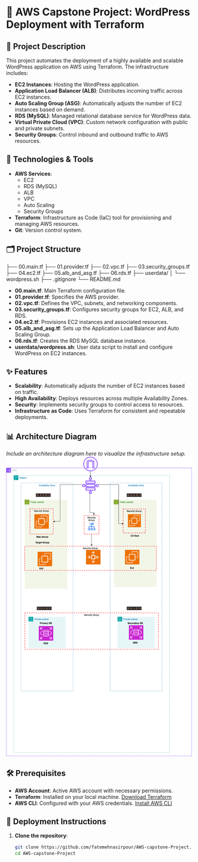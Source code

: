 # 🚀 AWS Capstone Project: WordPress Deployment with Terraform

## 📘 Project Description

This project automates the deployment of a highly available and scalable WordPress application on AWS using Terraform. The infrastructure includes:

- **EC2 Instances**: Hosting the WordPress application.
- **Application Load Balancer (ALB)**: Distributes incoming traffic across EC2 instances.
- **Auto Scaling Group (ASG)**: Automatically adjusts the number of EC2 instances based on demand.
- **RDS (MySQL)**: Managed relational database service for WordPress data.
- **Virtual Private Cloud (VPC)**: Custom network configuration with public and private subnets.
- **Security Groups**: Control inbound and outbound traffic to AWS resources.

## 🧰 Technologies & Tools

- **AWS Services**:
  - EC2
  - RDS (MySQL)
  - ALB
  - VPC
  - Auto Scaling
  - Security Groups
- **Terraform**: Infrastructure as Code (IaC) tool for provisioning and managing AWS resources.
- **Git**: Version control system.

## 🗂️ Project Structure
├── 00.main.tf
├── 01.provider.tf
├── 02.vpc.tf
├── 03.security_groups.tf
├── 04.ec2.tf
├── 05.alb_and_asg.tf
├── 06.rds.tf
├── userdata/
│ └── wordpress.sh
├── .gitignore
└── README.md
- **00.main.tf**: Main Terraform configuration file.
- **01.provider.tf**: Specifies the AWS provider.
- **02.vpc.tf**: Defines the VPC, subnets, and networking components.
- **03.security_groups.tf**: Configures security groups for EC2, ALB, and RDS.
- **04.ec2.tf**: Provisions EC2 instances and associated resources.
- **05.alb_and_asg.tf**: Sets up the Application Load Balancer and Auto Scaling Group.
- **06.rds.tf**: Creates the RDS MySQL database instance.
- **userdata/wordpress.sh**: User data script to install and configure WordPress on EC2 instances.

## ✨ Features

- **Scalability**: Automatically adjusts the number of EC2 instances based on traffic.
- **High Availability**: Deploys resources across multiple Availability Zones.
- **Security**: Implements security groups to control access to resources.
- **Infrastructure as Code**: Uses Terraform for consistent and repeatable deployments.

## 📊 Architecture Diagram

*Include an architecture diagram here to visualize the infrastructure setup.*
![My Diagram](diagram.png)



## 🛠️ Prerequisites

- **AWS Account**: Active AWS account with necessary permissions.
- **Terraform**: Installed on your local machine. [Download Terraform](https://www.terraform.io/downloads.html)
- **AWS CLI**: Configured with your AWS credentials. [Install AWS CLI](https://docs.aws.amazon.com/cli/latest/userguide/install-cliv2.html)

## 🚀 Deployment Instructions

1. **Clone the repository**:

   ```bash
   git clone https://github.com/fatemehnasirpour/AWS-capstone-Project.git
   cd AWS-capstone-Project